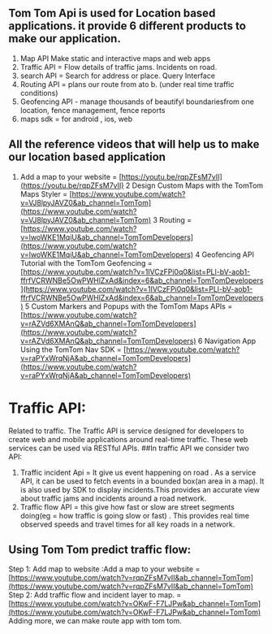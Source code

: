 ## Tom Tom Api is used for Location based applications. it provide 6 different products to make our application.

1. Map API Make static and interactive maps and web apps
1. Traffic API = Flow details of traffic jams. Incidents on road.
1. search API = Search for address or place. Query Interface
4. Routing API = plans our route from ato b. (under real time traffic conditions)
5. Geofencing API - manage thousands of beautifyl boundariesfrom one location, fence management, fence reports
6. maps sdk = for android , ios, web

## All the reference videos that will help us to make our location based application

1. Add a map to your website = [https://youtu.be/rqpZFsM7vII](https://youtu.be/rqpZFsM7vII)
2 Design Custom Maps with the TomTom Maps Styler = [https://www.youtube.com/watch?v=VJ8lpyJAVZ0&ab_channel=TomTom](https://www.youtube.com/watch?v=VJ8lpyJAVZ0&ab_channel=TomTom)
3 Routing = [https://www.youtube.com/watch?v=lwoWKE1MqiU&ab_channel=TomTomDevelopers](https://www.youtube.com/watch?v=lwoWKE1MqiU&ab_channel=TomTomDevelopers)
4 Geofencing API Tutorial with the TomTom Geofencing = [https://www.youtube.com/watch?v=1IVCzFPi0q0&list=PLl-bV-aob1-ffrfVCRWNBe5OwPWHlZxAd&index=6&ab_channel=TomTomDevelopers](https://www.youtube.com/watch?v=1IVCzFPi0q0&list=PLl-bV-aob1-ffrfVCRWNBe5OwPWHlZxAd&index=6&ab_channel=TomTomDevelopers)
5 Custom Markers and Popups with the TomTom Maps APIs = [https://www.youtube.com/watch?v=rAZVd6XMAnQ&ab_channel=TomTomDevelopers](https://www.youtube.com/watch?v=rAZVd6XMAnQ&ab_channel=TomTomDevelopers)
6 Navigation App Using the TomTom Nav SDK = [https://www.youtube.com/watch?v=raPYxWrqNjA&ab_channel=TomTomDevelopers](https://www.youtube.com/watch?v=raPYxWrqNjA&ab_channel=TomTomDevelopers)


# Traffic API:
Related to traffic. The Traffic API is service designed for developers to create web and mobile applications around real-time traffic. These web services can be used via RESTful APIs.
##In traffic API we consider two API:
1. Traffic incident Api = It give us event happening on road . As a service API, it can be used to fetch events in a bounded box(an area in a map). It is also used by SDK to display incidents.This provides an accurate view about traffic jams and incidents around a road network.
2. Traffic flow API = this give how fast  or slow are street segments doing(eg = how traffic is going slow or fast) . This provides real time observed speeds and travel times for all key roads in a network.
## Using Tom Tom predict traffic flow:
Step 1: Add map to website :Add a map to your website =[https://www.youtube.com/watch?v=rqpZFsM7vII&ab_channel=TomTom](https://www.youtube.com/watch?v=rqpZFsM7vII&ab_channel=TomTom)
Step 2: Add traffic flow and incident layer to map. =[https://www.youtube.com/watch?v=OKwF-F7LJPw&ab_channel=TomTom](https://www.youtube.com/watch?v=OKwF-F7LJPw&ab_channel=TomTom)
Adding more, we can make route app with tom tom.
